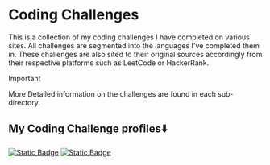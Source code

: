 # Coding Challenges 
This is a collection of my coding challenges I have completed on various sites.  All challenges are segmented into the languages I've completed them in.  These challenges are also sited to their original sources accordingly from their respective platforms such as LeetCode or HackerRank. 


> [!IMPORTANT]
> More Detailed information on the challenges are found in each sub-directory.

## My Coding Challenge profiles⬇️

[![Static Badge](https://img.shields.io/badge/HackerRank-050c18?logo=hackerrank&logoColor=green)](https://www.hackerrank.com/profile/tarikvu2) [![Static Badge](https://img.shields.io/badge/LeetCode-black?style=flat&logo=LeetCode)
](https://leetcode.com/TarikVu/) 
